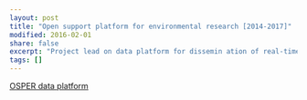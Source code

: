 ```yaml
---
layout: post
title: "Open support platform for environmental research [2014-2017]"
modified: 2016-02-01
share: false
excerpt: "Project lead on data platform for dissemin ation of real-time and other diverse datasources, WSL Institute for Snow and Avalanche Research SLF"
tags: []
---
```


<a href="https://www.osper.ch" class="btn btn-success">OSPER data platform</a>
